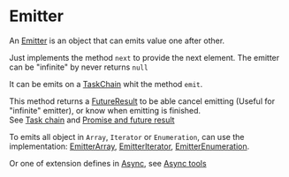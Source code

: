 # Emitter

An [Emitter](../main/java/fr/jhelp/tasks/chain/Emitter.kt) is an object
that can emits value one after other.

Just implements the method `next` to provide the next element.
The emitter can be "infinite" by never returns `null`

It can be emits on a [TaskChain](../main/java/fr/jhelp/tasks/chain/TaskChain.kt)
whit the method `emit`.

This method returns a [FutureResult](../main/java/fr/jhelp/tasks/promise/FutureResult.kt)
to be able cancel emitting (Useful for "infinite" emitter), or know when emitting is finished.  
See [Task chain](TaskChain.md) and [Promise and future result](PromiseAndFutureResult.md)

To emits all object in `Array`, `Iterator` or `Enumeration`, can use the implementation:
[EmitterArray](../main/java/fr/jhelp/tasks/chain/EmitterArray.kt),
[EmitterIterator](../main/java/fr/jhelp/tasks/chain/EmitterIterator.kt),
[EmitterEnumeration](../main/java/fr/jhelp/tasks/chain/EmitterEnumeration.kt).

Or one of extension defines in [Async](../main/java/fr/jhelp/tasks/Async.kt),
see [Async tools](Async.md)
